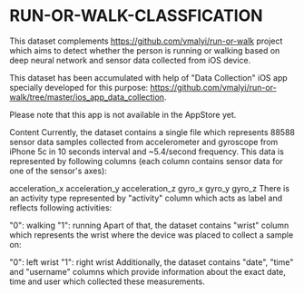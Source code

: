 # RUN-OR-WALK-CLASSFICATION
This dataset complements https://github.com/vmalyi/run-or-walk project which aims to detect whether the person is running or walking based on deep neural network and sensor data collected from iOS device.

This dataset has been accumulated with help of "Data Collection" iOS app specially developed for this purpose: https://github.com/vmalyi/run-or-walk/tree/master/ios_app_data_collection.

Please note that this app is not available in the AppStore yet.

Content
Currently, the dataset contains a single file which represents 88588 sensor data samples collected from accelerometer and gyroscope from iPhone 5c in 10 seconds interval and ~5.4/second frequency. This data is represented by following columns (each column contains sensor data for one of the sensor's axes):

acceleration_x
acceleration_y
acceleration_z
gyro_x
gyro_y
gyro_z
There is an activity type represented by "activity" column which acts as label and reflects following activities:

"0": walking
"1": running
Apart of that, the dataset contains "wrist" column which represents the wrist where the device was placed to collect a sample on:

"0": left wrist
"1": right wrist
Additionally, the dataset contains "date", "time" and "username" columns which provide information about the exact date, time and user which collected these measurements.
